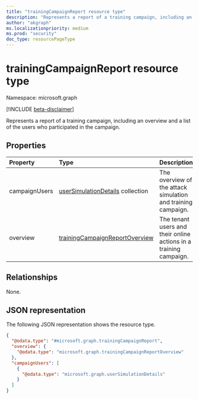 ```yaml
---
title: "trainingCampaignReport resource type"
description: "Represents a report of a training campaign, including an overview and a list of the users who participated in the campaign."
author: "akgraph"
ms.localizationpriority: medium
ms.prod: "security"
doc_type: resourcePageType
---
```


# trainingCampaignReport resource type

Namespace: microsoft.graph

[!INCLUDE [beta-disclaimer](../../includes/beta-disclaimer.md)]

Represents a report of a training campaign, including an overview and a list of the users who participated in the campaign.

## Properties
|Property|Type|Description|
|:---|:---|:---|
|campaignUsers|[userSimulationDetails](../resources/usersimulationdetails.md) collection|The overview of the attack simulation and training campaign.|
|overview|[trainingCampaignReportOverview](../resources/trainingcampaignreportoverview.md)|The tenant users and their online actions in a training campaign.|

## Relationships
None.

## JSON representation
The following JSON representation shows the resource type.
<!-- {
  "blockType": "resource",
  "@odata.type": "microsoft.graph.trainingCampaignReport"
}
-->
``` json
{
  "@odata.type": "#microsoft.graph.trainingCampaignReport",
  "overview": {
    "@odata.type": "microsoft.graph.trainingCampaignReportOverview"
  },
  "campaignUsers": [
    {
      "@odata.type": "microsoft.graph.userSimulationDetails"
    }
  ]
}
```

